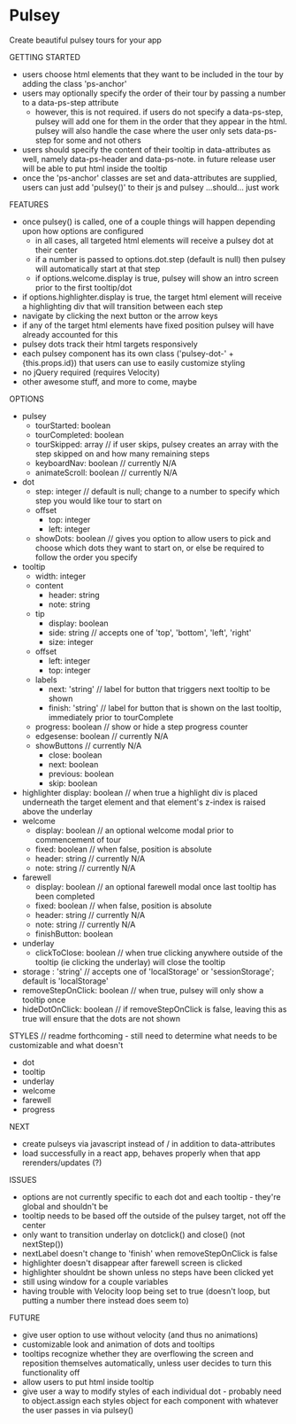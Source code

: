 # Pulsey
Create beautiful pulsey tours for your app

GETTING STARTED
- users choose html elements that they want to be included in the tour by adding the class 'ps-anchor'
- users may optionally specify the order of their tour by passing a number to a data-ps-step attribute
  - however, this is not required.  if users do not specify a data-ps-step, pulsey will add one for them in the order that they appear in the html.  pulsey will also handle the case where the user only sets data-ps-step for some and not others
- users should specify the content of their tooltip in data-attributes as well, namely data-ps-header and data-ps-note.  in future release user will be able to put html inside the tooltip
- once the 'ps-anchor' classes are set and data-attributes are supplied, users can just add 'pulsey()' to their js and pulsey ...should... just work

FEATURES
- once pulsey() is called, one of a couple things will happen depending upon how options are configured
  - in all cases, all targeted html elements will receive a pulsey dot at their center
  - if a number is passed to options.dot.step (default is null) then pulsey will automatically start at that step
  - if options.welcome.display is true, pulsey will show an intro screen prior to the first tooltip/dot
- if options.highlighter.display is true, the target html element will receive a highlighting div that will transition between each step
- navigate by clicking the next button or the arrow keys
- if any of the target html elements have fixed position pulsey will have already accounted for this
- pulsey dots track their html targets responsively
- each pulsey component has its own class ('pulsey-dot-' + {this.props.id}) that users can use to easily customize styling
- no jQuery required (requires Velocity)
- other awesome stuff, and more to come, maybe

OPTIONS
- pulsey
  - tourStarted: boolean
  - tourCompleted: boolean
  - tourSkipped: array // if user skips, pulsey creates an array with the step skipped on and how many remaining steps
  - keyboardNav: boolean // currently N/A
  - animateScroll: boolean // currently N/A
- dot
  - step: integer // default is null; change to a number to specify which step you would like tour to start on
  - offset
    - top: integer
    - left: integer
  - showDots: boolean // gives you option to allow users to pick and choose which dots they want to start on, or else be required to follow the order you specify
- tooltip
  - width: integer
  - content
    - header: string
    - note: string
  - tip
    - display: boolean
    - side: string // accepts one of 'top', 'bottom', 'left', 'right'
    - size: integer
  - offset
    - left: integer
    - top: integer
  - labels
    - next: 'string' // label for button that triggers next tooltip to be shown
    - finish: 'string' // label for button that is shown on the last tooltip, immediately prior to tourComplete
  - progress: boolean // show or hide a step progress counter
  - edgesense: boolean // currently N/A
  - showButtons // currently N/A
    - close: boolean
    - next: boolean
    - previous: boolean
    - skip: boolean
- highlighter
  display: boolean // when true a highlight div is placed underneath the target element and that element's z-index is raised above the underlay
- welcome
  - display: boolean // an optional welcome modal prior to commencement of tour
  - fixed: boolean // when false, position is absolute
  - header: string // currently N/A
  - note: string // currently N/A
- farewell
  - display: boolean // an optional farewell modal once last tooltip has been completed
  - fixed: boolean // when false, position is absolute
  - header: string // currently N/A
  - note: string // currently N/A
  - finishButton: boolean
- underlay
  - clickToClose: boolean // when true clicking anywhere outside of the tooltip (ie clicking the underlay) will close the tooltip
- storage : 'string' // accepts one of 'localStorage' or 'sessionStorage'; default is 'localStorage'
- removeStepOnClick: boolean // when true, pulsey will only show a tooltip once
- hideDotOnClick: boolean // if removeStepOnClick is false, leaving this as true will ensure that the dots are not shown

STYLES // readme forthcoming - still need to determine what needs to be customizable and what doesn't
- dot
- tooltip
- underlay
- welcome
- farewell
- progress

NEXT
- create pulseys via javascript instead of / in addition to data-attributes
- load successfully in a react app, behaves properly when that app rerenders/updates (?)

ISSUES
- options are not currently specific to each dot and each tooltip - they're global and shouldn't be
- tooltip needs to be based off the outside of the pulsey target, not off the center
- only want to transition underlay on dotclick() and close() (not nextStep())
- nextLabel doesn't change to 'finish' when removeStepOnClick is false
- highlighter doesn't disappear after farewell screen is clicked
- highlighter shouldnt be shown unless no steps have been clicked yet
- still using window for a couple variables
- having trouble with Velocity loop being set to true (doesn't loop, but putting a number there instead does seem to)

FUTURE
- give user option to use without velocity (and thus no animations)
- customizable look and animation of dots and tooltips
- tooltips recognize whether they are overflowing the screen and reposition themselves automatically, unless user decides to turn this functionality off
- allow users to put html inside tooltip
- give user a way to modify styles of each individual dot - probably need to object.assign each styles object for each component with whatever the user passes in via pulsey()
